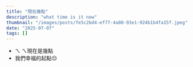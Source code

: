 ```yaml
---
title: "現在幾點"
description: "what time is it now"
thumbnail: "/images/posts/fe5c2bd4-ef77-4a80-93e1-924b1b4fa15f.jpeg"
date: "2025-07-07"
tags: []
---
```

- ㄟ ㄟ現在是幾點
- 我們幸福的起點😔
